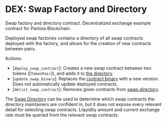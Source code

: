 
# DEX: Swap Factory and Directory

Swap factory and directory contract. Decentralized exchange example contract for Partisia Blockchain.

Deployed swap factories contains a directory of all swap contracts deployed
with the factory, and allows for the creation of new contracts between pairs.

Actions:

- [`deploy_swap_contract`]: Creates a new swap contract between two tokens ([`TokenPair`]), and adds it to [the directory](SwapFactoryState::swap_contracts).
- [`update_swap_binary`]: Replaces the [contract binary](SwapFactoryState::swap_contract_binary) with a new version.
  Does not automatically update deployed contracts.
- [`delist_swap_contract`]: Removes given contracts from [swap directory](SwapFactoryState::swap_contracts).

The [Swap Directory](SwapFactoryState::swap_contracts) can be used to determine
which swap contracts the directory maintainers are confident in, but it does
not expose every relevant detail for selecting swap contracts. Liquidity amount
and current exchange rate must be queried from the relevant swap contracts.

